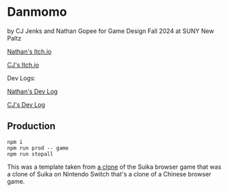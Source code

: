 # Danmomo 

by CJ Jenks and Nathan Gopee for Game Design Fall 2024 at SUNY New Paltz

[Nathan's Itch.io](https://ndg8743.itch.io/danmomo-game)

[CJ's Itch.io](https://iron768.itch.io/danmomo-game)

Dev Logs:

[Nathan's Dev Log](https://github.com/ndg8743/Danmomo/blob/main/gopee-devlog.md)

[CJ's Dev Log](https://github.com/ndg8743/Danmomo/blob/main/jenks-devlog.md) 

## Production

```
npm i
npm run prod -- game
npm run stopall
```

This was a template taken from [a clone](https://github.com/Raattis/melon_game) of the Suika browser game that was a clone of Suika on Nintendo Switch that's a clone of a Chinese browser game.
